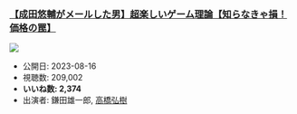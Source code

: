 ### [【成田悠輔がメールした男】超楽しいゲーム理論【知らなきゃ損！価格の罠】](https://www.youtube.com/watch?v=kfml_gzjojc)
[![](https://img.youtube.com/vi/kfml_gzjojc/sddefault.jpg)](https://www.youtube.com/watch?v=kfml_gzjojc)
-   公開日: 2023-08-16
-   視聴数: 209,002
-   **いいね数: 2,374**
-   出演者: 鎌田雄一郎, [高橋弘樹](/rehacq_fan/people/高橋弘樹 "wikilink")
